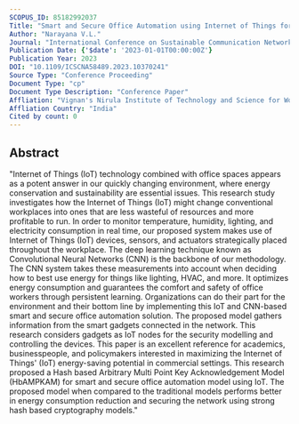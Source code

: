 ```yaml
---
SCOPUS_ID: 85182992037
Title: "Smart and Secure Office Automation using Internet of Things for Energy Consumption Reduction"
Author: "Narayana V.L."
Journal: "International Conference on Sustainable Communication Networks and Application, ICSCNA 2023 - Proceedings"
Publication Date: {'$date': '2023-01-01T00:00:00Z'}
Publication Year: 2023
DOI: "10.1109/ICSCNA58489.2023.10370241"
Source Type: "Conference Proceeding"
Document Type: "cp"
Document Type Description: "Conference Paper"
Affliation: "Vignan's Nirula Institute of Technology and Science for Women"
Affliation Country: "India"
Cited by count: 0
---
```


## Abstract
"Internet of Things (IoT) technology combined with office spaces appears as a potent answer in our quickly changing environment, where energy conservation and sustainability are essential issues. This research study investigates how the Internet of Things (IoT) might change conventional workplaces into ones that are less wasteful of resources and more profitable to run. In order to monitor temperature, humidity, lighting, and electricity consumption in real time, our proposed system makes use of Internet of Things (IoT) devices, sensors, and actuators strategically placed throughout the workplace. The deep learning technique known as Convolutional Neural Networks (CNN) is the backbone of our methodology. The CNN system takes these measurements into account when deciding how to best use energy for things like lighting, HVAC, and more. It optimizes energy consumption and guarantees the comfort and safety of office workers through persistent learning. Organizations can do their part for the environment and their bottom line by implementing this IoT and CNN-based smart and secure office automation solution. The proposed model gathers information from the smart gadgets connected in the network. This research considers gadgets as IoT nodes for the security modelling and controlling the devices. This paper is an excellent reference for academics, businesspeople, and policymakers interested in maximizing the Internet of Things' (IoT) energy-saving potential in commercial settings. This research proposed a Hash based Arbitrary Multi Point Key Acknowledgement Model (HbAMPKAM) for smart and secure office automation model using IoT. The proposed model when compared to the traditional models performs better in energy consumption reduction and securing the network using strong hash based cryptography models."
